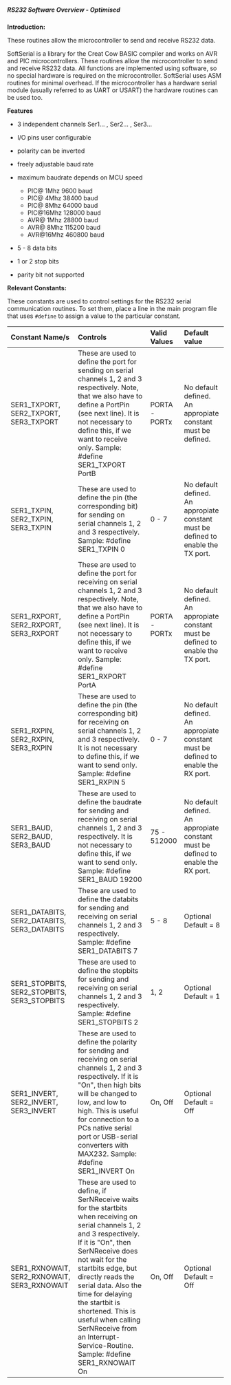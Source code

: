 <div class="section">

<div class="titlepage">

<div>

<div>

##### <span id="rs232_software_overview_optimised"></span>RS232 Software Overview - Optimised

</div>

</div>

</div>

<span class="strong">**Introduction:**</span>

These routines allow the microcontroller to send and receive RS232 data.

SoftSerial is a library for the Creat Cow BASIC compiler and works on
AVR and PIC microcontrollers. These routines allow the microcontroller
to send and receive RS232 data. All functions are implemented using
software, so no special hardware is required on the microcontroller.
SoftSerial uses ASM routines for minimal overhead. If the
microcontroller has a hardware serial module (usually referred to as
UART or USART) the hardware routines can be used too.

<span class="strong">**Features**</span>

<div class="itemizedlist">

-   3 independent channels Ser1…​ , Ser2…​ , Ser3…​

-   I/O pins user configurable

-   polarity can be inverted

-   freely adjustable baud rate

-   maximum baudrate depends on MCU speed

    <div class="itemizedlist">

    -   PIC@ 1Mhz 9600 baud
    -   PIC@ 4Mhz 38400 baud
    -   PIC@ 8Mhz 64000 baud
    -   PIC@16Mhz 128000 baud
    -   AVR@ 1Mhz 28800 baud
    -   AVR@ 8Mhz 115200 baud
    -   AVR@16Mhz 460800 baud

    </div>

-   5 - 8 data bits

-   1 or 2 stop bits

-   parity bit not supported

</div>

<span class="strong">**Relevant Constants:**</span>

These constants are used to control settings for the RS232 serial
communication routines. To set them, place a line in the main program
file that uses `#define` to assign a value to the particular constant.

<div class="informaltable">

| Constant Name/s                                | Controls                                                                                                                                                                                                                                                                                                                                                                                                  | Valid Values  | Default value                                                                     |
|:-----------------------------------------------|:----------------------------------------------------------------------------------------------------------------------------------------------------------------------------------------------------------------------------------------------------------------------------------------------------------------------------------------------------------------------------------------------------------|:--------------|:----------------------------------------------------------------------------------|
| SER1\_TXPORT, SER2\_TXPORT, SER3\_TXPORT       | These are used to define the port for sending on serial channels 1, 2 and 3 respectively. Note, that we also have to define a PortPin (see next line). It is not necessary to define this, if we want to receive only. Sample: \#define SER1\_TXPORT PortB                                                                                                                                                | PORTA - PORTx | No default defined. An appropiate constant must be defined.                       |
| SER1\_TXPIN, SER2\_TXPIN, SER3\_TXPIN          | These are used to define the pin (the corresponding bit) for sending on serial channels 1, 2 and 3 respectively. Sample: \#define SER1\_TXPIN 0                                                                                                                                                                                                                                                           | 0 - 7         | No default defined. An appropiate constant must be defined to enable the TX port. |
| SER1\_RXPORT, SER2\_RXPORT, SER3\_RXPORT       | These are used to define the port for receiving on serial channels 1, 2 and 3 respectively. Note, that we also have to define a PortPin (see next line). It is not necessary to define this, if we want to receive only. Sample: \#define SER1\_RXPORT PortA                                                                                                                                              | PORTA - PORTx | No default defined. An appropiate constant must be defined to enable the TX port. |
| SER1\_RXPIN, SER2\_RXPIN, SER3\_RXPIN          | These are used to define the pin (the corresponding bit) for receiving on serial channels 1, 2 and 3 respectively. It is not necessary to define this, if we want to send only. Sample: \#define SER1\_RXPIN 5                                                                                                                                                                                            | 0 - 7         | No default defined. An appropiate constant must be defined to enable the RX port. |
| SER1\_BAUD, SER2\_BAUD, SER3\_BAUD             | These are used to define the baudrate for sending and receiving on serial channels 1, 2 and 3 respectively. It is not necessary to define this, if we want to send only. Sample: \#define SER1\_BAUD 19200                                                                                                                                                                                                | 75 - 512000   | No default defined. An appropiate constant must be defined to enable the RX port. |
| SER1\_DATABITS, SER2\_DATABITS, SER3\_DATABITS | These are used to define the databits for sending and receiving on serial channels 1, 2 and 3 respectively. Sample: \#define SER1\_DATABITS 7                                                                                                                                                                                                                                                             | 5 - 8         | Optional Default = 8                                                              |
| SER1\_STOPBITS, SER2\_STOPBITS, SER3\_STOPBITS | These are used to define the stopbits for sending and receiving on serial channels 1, 2 and 3 respectively. Sample: \#define SER1\_STOPBITS 2                                                                                                                                                                                                                                                             | 1, 2          | Optional Default = 1                                                              |
| SER1\_INVERT, SER2\_INVERT, SER3\_INVERT       | These are used to define the polarity for sending and receiving on serial channels 1, 2 and 3 respectively. If it is "On", then high bits will be changed to low, and low to high. This is useful for connection to a PCs native serial port or USB-serial converters with MAX232. Sample: \#define SER1\_INVERT On                                                                                       | On, Off       | Optional Default = Off                                                            |
| SER1\_RXNOWAIT, SER2\_RXNOWAIT, SER3\_RXNOWAIT | These are used to define, if SerNReceive waits for the startbits when receiving on serial channels 1, 2 and 3 respectively. If it is "On", then SerNReceive does not wait for the startbits edge, but directly reads the serial data. Also the time for delaying the startbit is shortened. This is useful when calling SerNReceive from an Interrupt-Service-Routine. Sample: \#define SER1\_RXNOWAIT On | On, Off       | Optional Default = Off                                                            |

</div>

</div>
